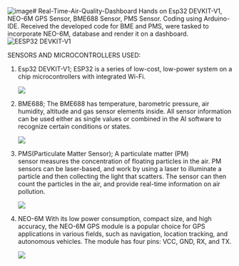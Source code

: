 ![image](https://github.com/DarshilShukla26/Real-Time-Air-Quality-Dashboard/assets/97797056/fd61d624-fdf2-414a-96ee-1b100b98751b)# Real-Time-Air-Quality-Dashboard
Hands on Esp32 DEVKIT-V1, NEO-6M GPS Sensor, BME688 Sensor, PMS Sensor.
Coding using Arduino-IDE.
Received the developed code for BME and PMS, were tasked to incorporate NEO-6M, database and render it on a dashboard.
![EESP32 DEVKIT-V1](https://github.com/DarshilShukla26/Real-Time-Air-Quality-Dashboard/assets/97797056/3a0daa16-3cda-4ab0-bf21-a011db64e10c)

SENSORS AND MICROCONTROLLERS USED:
1) Esp32 DEVKIT-V1;
ESP32 is a series of low-cost, low-power system on a chip microcontrollers with integrated Wi-Fi.

   ![](https://github.com/DarshilShukla26/Real-Time-Air-Quality-Dashboard/assets/97797056/7f3b5931-bb9d-4041-a505-02c2f6a1f3f7)
3) BME688;
The BME688 has temperature, barometric pressure, air humidity, altitude and gas sensor elements inside. All sensor information can be used either as single values or combined in the AI software to recognize certain conditions or states.

   ![](https://github.com/DarshilShukla26/Real-Time-Air-Quality-Dashboard/assets/97797056/43c4a492-0a7a-4cc6-86c4-e6742b880dfb)
4) PMS(Particulate Matter Sensor);
A particulate matter (PM) sensor measures the concentration of floating particles in the air. PM sensors can be laser-based, and work by using a laser to illuminate a particle and then collecting the light that scatters. The sensor can then count the particles in the air, and provide real-time information  on air pollution.

   ![](https://github.com/DarshilShukla26/Real-Time-Air-Quality-Dashboard/assets/97797056/2298fce9-a2fd-40af-9acb-97d4fe3d142b)
5) NEO-6M
With its low power consumption, compact size, and high accuracy, the NEO-6M GPS module is a popular choice for GPS applications in various fields, such as navigation, location tracking, and autonomous vehicles. The module has four pins: VCC, GND, RX, and TX.

   ![](https://github.com/DarshilShukla26/Real-Time-Air-Quality-Dashboard/assets/97797056/f74ffc54-c975-4794-8a04-39172f6e65ae)




